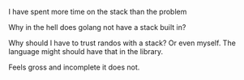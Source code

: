 I have spent more time on the stack than the problem

Why in the hell does golang not have a stack built in?

Why should I have to trust randos with a stack?
Or even myself. The language might should have
that in the library.

Feels gross and incomplete it does not.